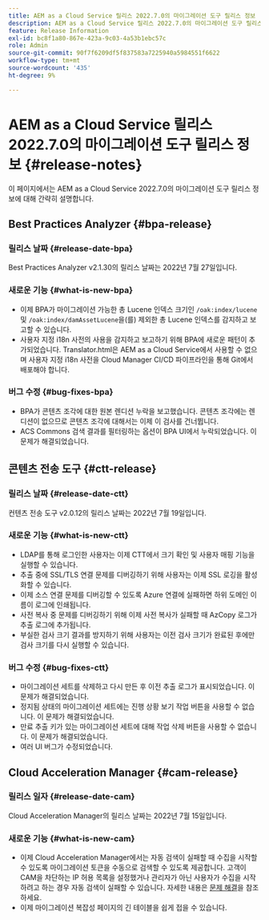 ```yaml
---
title: AEM as a Cloud Service 릴리스 2022.7.0의 마이그레이션 도구 릴리스 정보
description: AEM as a Cloud Service 릴리스 2022.7.0의 마이그레이션 도구 릴리스 정보
feature: Release Information
exl-id: bc8f1a80-867e-423a-9c03-4a53b1ebc57c
role: Admin
source-git-commit: 90f7f6209df5f837583a7225940a5984551f6622
workflow-type: tm+mt
source-wordcount: '435'
ht-degree: 9%

---
```


# AEM as a Cloud Service 릴리스 2022.7.0의 마이그레이션 도구 릴리스 정보 {#release-notes}

이 페이지에서는 AEM as a Cloud Service 2022.7.0의 마이그레이션 도구 릴리스 정보에 대해 간략히 설명합니다.

## Best Practices Analyzer {#bpa-release}

### 릴리스 날짜 {#release-date-bpa}

Best Practices Analyzer v2.1.30의 릴리스 날짜는 2022년 7월 27일입니다.

### 새로운 기능 {#what-is-new-bpa}

* 이제 BPA가 마이그레이션 가능한 총 Lucene 인덱스 크기인 `/oak:index/lucene` 및 `/oak:index/damAssetLucene`을(를) 제외한 총 Lucene 인덱스를 감지하고 보고할 수 있습니다.
* 사용자 지정 i18n 사전의 사용을 감지하고 보고하기 위해 BPA에 새로운 패턴이 추가되었습니다. Translator.html은 AEM as a Cloud Service에서 사용할 수 없으며 사용자 지정 i18n 사전을 Cloud Manager CI/CD 파이프라인을 통해 Git에서 배포해야 합니다.

### 버그 수정 {#bug-fixes-bpa}

* BPA가 콘텐츠 조각에 대한 원본 렌디션 누락을 보고했습니다. 콘텐츠 조각에는 렌디션이 없으므로 콘텐츠 조각에 대해서는 이제 이 검사를 건너뜁니다.
* ACS Commons 검색 결과를 필터링하는 옵션이 BPA UI에서 누락되었습니다. 이 문제가 해결되었습니다.

## 콘텐츠 전송 도구 {#ctt-release}

### 릴리스 날짜 {#release-date-ctt}

컨텐츠 전송 도구 v2.0.12의 릴리스 날짜는 2022년 7월 19일입니다.

### 새로운 기능 {#what-is-new-ctt}

* LDAP를 통해 로그인한 사용자는 이제 CTT에서 크기 확인 및 사용자 매핑 기능을 실행할 수 있습니다.
* 추출 중에 SSL/TLS 연결 문제를 디버깅하기 위해 사용자는 이제 SSL 로깅을 활성화할 수 있습니다.
* 이제 소스 연결 문제를 디버깅할 수 있도록 Azure 연결에 실패하면 하위 도메인 이름이 로그에 인쇄됩니다.
* 사전 복사 중 문제를 디버깅하기 위해 이제 사전 복사가 실패할 때 AzCopy 로그가 추출 로그에 추가됩니다.
* 부실한 검사 크기 결과를 방지하기 위해 사용자는 이전 검사 크기가 완료된 후에만 검사 크기를 다시 실행할 수 있습니다.

### 버그 수정 {#bug-fixes-ctt}

* 마이그레이션 세트를 삭제하고 다시 만든 후 이전 추출 로그가 표시되었습니다. 이 문제가 해결되었습니다.
* 정지됨 상태의 마이그레이션 세트에는 진행 상황 보기 작업 버튼을 사용할 수 없습니다. 이 문제가 해결되었습니다.
* 만료 추출 키가 있는 마이그레이션 세트에 대해 작업 삭제 버튼을 사용할 수 없습니다. 이 문제가 해결되었습니다.
* 여러 UI 버그가 수정되었습니다.

## Cloud Acceleration Manager {#cam-release}

### 릴리스 일자 {#release-date-cam}

Cloud Acceleration Manager의 릴리스 날짜는 2022년 7월 15일입니다.

### 새로운 기능 {#what-is-new-cam}

* 이제 Cloud Acceleration Manager에서는 자동 검색이 실패할 때 수집을 시작할 수 있도록 마이그레이션 토큰을 수동으로 검색할 수 있도록 제공합니다. 고객이 CAM을 차단하는 IP 허용 목록을 설정했거나 관리자가 아닌 사용자가 수집을 시작하려고 하는 경우 자동 검색이 실패할 수 있습니다. 자세한 내용은 [문제 해결](/help/journey-migration/content-transfer-tool/using-content-transfer-tool/ingesting-content.md#troubleshooting)을 참조하세요.
* 이제 마이그레이션 복잡성 페이지의 긴 테이블을 쉽게 접을 수 있습니다.
